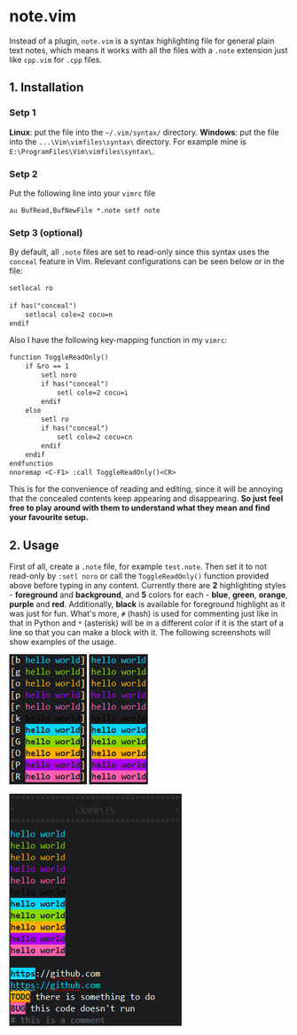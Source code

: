 # note.vim
Instead of a plugin, `note.vim` is a syntax highlighting file for general plain text notes, which means it works with all the files with a `.note` extension just like `cpp.vim` for `.cpp` files.
## 1. Installation
### Setp 1
**Linux**: put the file into the `~/.vim/syntax/` directory.
**Windows**: put the file into the `...\Vim\vimfiles\syntax\` directory. For example mine is `E:\ProgramFiles\Vim\vimfiles\syntax\`.
### Setp 2
Put the following line into your `vimrc` file
```vim
au BufRead,BufNewFile *.note setf note
```
### Setp 3 (optional)
By default, all `.note` files are set to read-only since this syntax uses the `conceal` feature in Vim. Relevant configurations can be seen below or in the file:
```vim
setlocal ro

if has("conceal")
    setlocal cole=2 cocu=n
endif
```
Also I have the following key-mapping function in my `vimrc`:
```vim
function ToggleReadOnly()
    if &ro == 1
        setl noro
        if has("conceal")
            setl cole=2 cocu=i
        endif
    else
        setl ro
        if has("conceal")
            setl cole=2 cocu=cn
        endif
    endif
endfunction
nnoremap <C-F1> :call ToggleReadOnly()<CR>
```
This is for the convenience of reading and editing, since it will be annoying that the concealed contents keep appearing and disappearing. **So just feel free to play around with them to understand what they mean and find your favourite setup.**
## 2. Usage
First of all, create a `.note` file, for example `test.note`. Then set it to not read-only by `:setl noro` or call the `ToggleReadOnly()` function provided above before typing in any content. Currently there are **2** highlighting styles - **foreground** and **background**, and **5** colors for each - **blue**, **green**, **orange**, **purple** and **red**. Additionally, **black** is available for foreground highlight as it was just for fun. What's more, `#` (hash) is used for commenting just like in that in Python and `*` (asterisk) will be in a different color if it is the start of a line so that you can make a block with it. The following screenshots will show examples of the usage.

![Usage](https://github.com/Neur1n/note.vim/blob/master/screenshots/note_usage.PNG "Inputs")
![Result](https://github.com/Neur1n/note.vim/blob/master/screenshots/note_result.PNG "Results")

![More Examples](https://github.com/Neur1n/note.vim/blob/master/screenshots/note_examples.PNG "More Examples")
